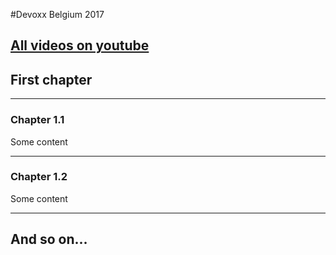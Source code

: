 #Devoxx Belgium 2017

[All videos on youtube](https://www.youtube.com/playlist?list=PLRsbF2sD7JVqZ4RpHYkqSuCNhxumGP5eo)
---
## First chapter

---
### Chapter 1.1

Some content

---
### Chapter 1.2

Some content

---
## And so on...
